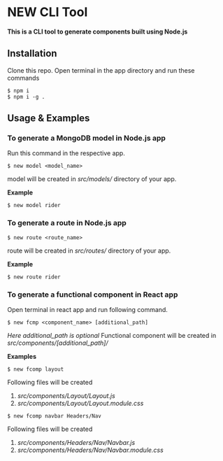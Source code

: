 # NEW CLI Tool

**This is a CLI tool to generate components built using Node.js**

## Installation

Clone this repo. Open terminal in the app directory and run these commands

```
$ npm i
$ npm i -g .
```

## Usage & Examples

### To generate a MongoDB model in Node.js app

Run this command in the respective app.

```
$ new model <model_name>
```

model will be created in _src/models/_ directory of your app.

**Example**

```
$ new model rider
```

### To generate a route in Node.js app

```
$ new route <route_name>
```

route will be created in _src/routes/_ directory of your app.

**Example**

```
$ new route rider
```

### To generate a functional component in React app

Open terminal in react app and run following command.

```
$ new fcmp <component_name> [additional_path]
```

_Here additional_path is optional_
Functional component will be created in _src/components/[additional_path]/_

**Examples**

```
$ new fcomp layout
```

Following files will be created

1. _src/components/Layout/Layout.js_
2. _src/components/Layout/Layout.module.css_

```
$ new fcomp navbar Headers/Nav
```

Following files will be created

1. _src/components/Headers/Nav/Navbar.js_
2. _src/components/Headers/Nav/Navbar.module.css_
